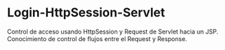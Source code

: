 # Login-HttpSession-Servlet
Control de acceso usando HttpSession y Request de Servlet hacia un JSP. Conocimiento de control de flujos entre el Request y Response. 
